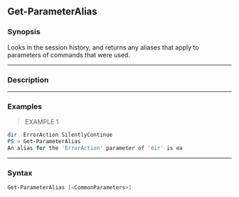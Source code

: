 Get-ParameterAlias
------------------

### Synopsis
Looks in the session history, and returns any aliases that apply to
parameters of commands that were used.

---

### Description

---

### Examples
> EXAMPLE 1

```PowerShell
dir -ErrorAction SilentlyContinue
PS > Get-ParameterAlias
An alias for the 'ErrorAction' parameter of 'dir' is ea
```

---

### Syntax
```PowerShell
Get-ParameterAlias [<CommonParameters>]
```
